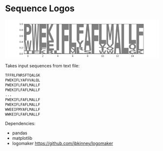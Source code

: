 # Sequence Logos

![](output/sample_seq_logo_plot.png)

Takes input sequences from text file: 

```
TFFRLFNRSFTQALGK
PWEKIFLYAFVVALQL
PWEKIFLFAFLMALLF
PWEKIFLFAFLMALLF
...
PWEKIFLFAFLMALLF
PWEKIFLFAFLMALLF
WWEEIFMYAFLMALLF
WWKEIFLFAFLMALLF
```

Dependencies: 
- pandas
- matplotlib
- logomaker https://github.com/jbkinney/logomaker

